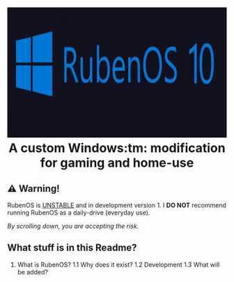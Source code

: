 <h1 align="center">
  <img src="https://raw.githubusercontent.com/WorldOFWindows/RubenOS/main/rubenos_banner.png?token=GHSAT0AAAAAACDVORS6V3D6VQIMJWKG5UKWZECCMWQ" width="1500" height="300" />
A custom Windows:tm: modification for gaming and home-use
  
 
## ⚠️ Warning!

RubenOS is [UNSTABLE](https://example.org) and in development version 1. I **DO NOT** recommend running RubenOS as a daily-drive (everyday use). 

  *By scrolling down, you are accepting the risk.*

  
## What stuff is in this Readme?
  
   1. What is RubenOS?
      1.1 Why does it exist?
      1.2 Development
      1.3 What will be added?
